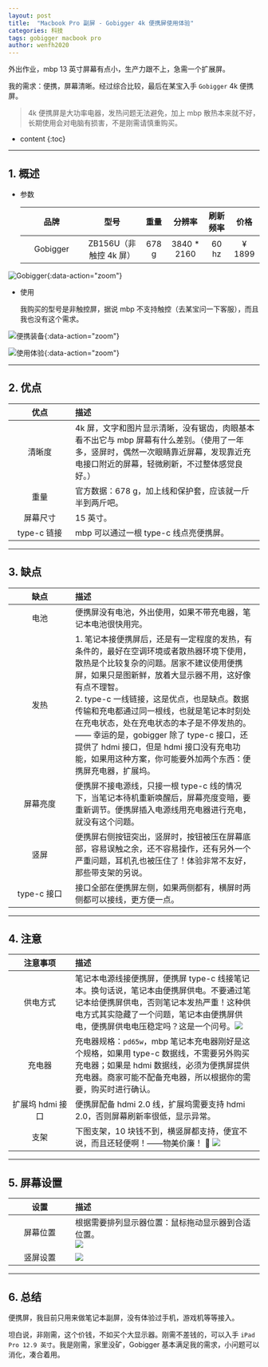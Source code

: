 ```yaml
---
layout: post
title:  "Macbook Pro 副屏 - Gobigger 4k 便携屏使用体验"
categories: 科技
tags: gobigger macbook pro
author: wenfh2020
---
```


外出作业，mbp 13 英寸屏幕有点小，生产力跟不上，急需一个扩展屏。

我的需求：便携，屏幕清晰。经过综合比较，最后在某宝入手 `Gobigger` 4k 便携屏。

> 4k 便携屏是大功率电器，发热问题无法避免，加上 mbp 散热本来就不好，长期使用会对电脑有损害，不是刚需请慎重购买。



* content
{:toc}

---

## 1. 概述

* 参数

  |   品牌   |          型号          | 重量  |   分辨率    | 刷新频率 |  价格  |
  | :------: | :--------------------: | :---: | :---------: | :------: | :----: |
  | Gobigger | ZB156U（非触控 4k 屏） | 678 g | 3840 * 2160 |  60 hz   | ¥ 1899 |

![Gobigger](/images/2020-05-13-11-27-48.png){:data-action="zoom"}

* 使用

  我购买的型号是非触控屏，据说 mbp 不支持触控（去某宝问一下客服），而且我也没有这个需求。

![便携装备](/images/2020-05-26-09-47-30.jpeg){:data-action="zoom"}

![使用体验](/images/2020-06-10-18-50-21.jpeg){:data-action="zoom"}

---

## 2. 优点

|    优点     | 描述                                                                                                                                                                                 |
| :---------: | :----------------------------------------------------------------------------------------------------------------------------------------------------------------------------------- |
|   清晰度    | 4k 屏，文字和图片显示清晰，没有锯齿，肉眼基本看不出它与 mbp 屏幕有什么差别。（使用了一年多，竖屏时，偶然一次眼睛靠近屏幕，发现靠近充电接口附近的屏幕，轻微刷新，不过整体感觉良好。） |
|    重量     | 官方数据：678 g，加上线和保护套，应该就一斤半到两斤吧。                                                                                                                              |
|  屏幕尺寸   | 15 英寸。                                                                                                                                                                            |
| type-c 链接 | mbp 可以通过一根 type-c 线点亮便携屏。                                                                                                                                               |

---

## 3. 缺点

|    缺点     | 描述                                                                                                                                                                                                                                                                                                                                                                                                                                                                                       |
| :---------: | :----------------------------------------------------------------------------------------------------------------------------------------------------------------------------------------------------------------------------------------------------------------------------------------------------------------------------------------------------------------------------------------------------------------------------------------------------------------------------------------- |
|    电池     | 便携屏没有电池，外出使用，如果不带充电器，笔记本电池很快用完。                                                                                                                                                                                                                                                                                                                                                                                                                             |
|    发热     | 1. 笔记本接便携屏后，还是有一定程度的发热，有条件的，最好在空调环境或者散热器环境下使用，散热是个比较复杂的问题。居家不建议使用便携屏，如果只是图新鲜，放着大显示器不用，这好像有点不理智。 <br/> 2. type-c 一线链接，这是优点，也是缺点。数据传输和充电都通过同一根线，也就是笔记本时刻处在充电状态，处在充电状态的本子是不停发热的。—— 幸运的是，gobigger 除了 type-c 接口，还提供了 hdmi 接口，但是 hdmi 接口没有充电功能，如果用这种方案，你可能要外加两个东西：便携屏充电器，扩展坞。 |
|  屏幕亮度   | 便携屏不接电源线，只接一根 type-c 线的情况下，当笔记本待机重新唤醒后，屏幕亮度变暗，要重新调节。便携屏插入电源线用充电器进行充电，就没有这个问题。                                                                                                                                                                                                                                                                                                                                         |
|    竖屏     | 便携屏右侧按钮突出，竖屏时，按钮被压在屏幕底部，容易误触之余，还不容易操作，还有另外一个严重问题，耳机孔也被压住了！体验非常不友好，那些带支架的另说。                                                                                                                                                                                                                                                                                                                                     |
| type-c 接口 | 接口全部在便携屏左侧，如果两侧都有，横屏时两侧都可以接线，更方便一点。                                                                                                                                                                                                                                                                                                                                                                                                                     |

---

## 4. 注意

<style> table th:first-of-type { width: 110px; } </style>

|     注意事项     | 描述                                                                                                                                                                                                                                                                                  |
| :--------------: | :------------------------------------------------------------------------------------------------------------------------------------------------------------------------------------------------------------------------------------------------------------------------------------ |
|     供电方式     | 笔记本电源线接便携屏，便携屏 type-c 线接笔记本。换句话说，笔记本由便携屏供电。不要通过笔记本给便携屏供电，否则笔记本发热严重！这种供电方式其实隐藏了一个问题，笔记本由便携屏供电，便携屏供电电压稳定吗？这是一个问号。<img src="/images/2021-08-28-13-32-56.png" data-action="zoom"/> |
|      充电器      | 充电器规格：`pd65w`，mbp 笔记本充电器刚好是这个规格，如果用 type-c 数据线，不需要另外购买充电器；如果是 hdmi 数据线，必须为便携屏提供充电器。商家可能不配备充电器，所以根据你的需要，购买时进行确认。                                                                                 |
| 扩展坞 hdmi 接口 | 便携屏配备 hdmi 2.0 线，扩展坞需要支持 hdmi 2.0，否则屏幕刷新率很低，显示异常。                                                                                                                                                                                                       |
|       支架       | 下图支架，10 块钱不到，横竖屏都支持，便宜不说，而且还轻便啊！——物美价廉！ 🐶           <img src="/images/2021-07-27-07-04-54.png" data-action="zoom"/>                                                                                                                                 |




---

## 5. 屏幕设置

|   设置   | 描述                                                                                                                    |
| :------: | :---------------------------------------------------------------------------------------------------------------------- |
| 屏幕位置 | 根据需要排列显示器位置：鼠标拖动显示器到合适位置。<br/> <img src="/images/2021-03-17-12-10-12.png" data-action="zoom"/> |
| 竖屏设置 | <img src="/images/2021-07-28-11-13-43.png" data-action="zoom"/>                                                         |

---

## 6. 总结

便携屏，我目前只用来做笔记本副屏，没有体验过手机，游戏机等等接入。

坦白说，非刚需，这个价钱，不如买个大显示器。刚需不差钱的，可以入手 `iPad Pro 12.9 英寸`。我是刚需，家里没矿，Gobigger 基本满足我的需求，小问题可以消化，凑合着用。
